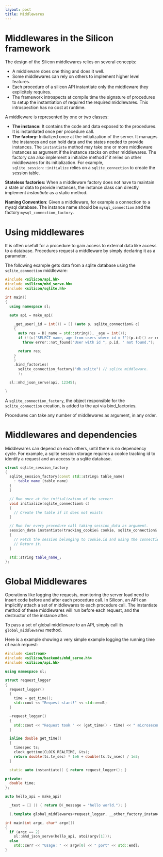 ```yaml
---
layout: post
title: Middlewares
---
```



Middlewares in the Silicon framework
============================================


The design of the Silicon middlewares relies on several concepts:

   - A middleware does one thing and does it well.
   - Some middlewares can rely on others to implement higher level features.
   - Each procedure of a silicon API instantiate only the middleware they explicitely requires.
   - The framework introspects at compile time the signature of
     procedures to setup the instantiation of required the required middlewares.
     This introspection has no cost at runtime.

A middleware is represented by one or two classes:

   - __The instance:__ It contains the code and data exposed to the
     procedures. It is instantiated once per procedure call.
   - __The factory:__ Initialized once at the initialization of the
     server. It manages the instances and can hold data and the states
     needed to provide instances.  The ```instantiate``` method may take
     one or more middleware instances as argument if the instance
     stacks on other middlewares. The factory can also implement a
     initialize method if it relies on other middlewares for its
     initialization. For example, ```sqlite_session::initialize``` 
     relies on a ```sqlite_connection``` to create the session table.

__Stateless factories:__ When a middleware factory does not have to
maintain a state or data to provide instances, the instance class
can directly implement _instantiate_ as a static method.

__Naming Convention:__ Given a middleware, for example a connection to
a mysql database. The instance name should be ```mysql_connection```
and the factory ```mysql_connection_factory```.


Using middlewares
=========================

It is often usefull for a procedure to gain access to external data
like access to a database. Procedures request a middleware by simply
declaring it as a parameter.

The following example gets data from a sqlite database using the
```sqlite_connection``` middleware:

```c++
#include <silicon/api.hh>
#include <silicon/mhd_serve.hh>
#include <silicon/sqlite.hh>

int main()
{
  using namespace sl;

  auto api = make_api(
    
    _get_user(_id = int()) = [] (auto p, sqlite_connection& c)
    {
      auto res = D(_name = std::string(), _age = int());
      if (!(c("SELECT name, age from users where id = ?")(p.id)() >> res))
        throw error::not_found("User with id ", p.id, " not found.");

      return res;
    }
    )
    .bind_factories(
      sqlite_connection_factory("db.sqlite") // sqlite middleware.
      );

  sl::mhd_json_serve(api, 12345);

}
```

A ```sqlite_connection_factory```, the object responsible for the
```sqlite_connection``` creation, is added to the api via
bind_factories.

Procedures can take any number of middlewares as argument, in any order.

Middlewares and dependencies
=========================

Middlewares can depend on each others, until there is no dependency
cycle. For example, a sqlite session storage requires a cookie
tracking id to identify a request and an access to a sqlite database.

```c++
struct sqlite_session_factory
{
  sqlite_session_factory(const std::string& table_name)
    : table_name_(table_name)
  {
  }

  // Run once at the initialization of the server:
  void initialize(sqlite_connection& c)
  {
    // Create the table if it does not exists
  }

  // Run for every procedure call taking session_data as argument.
  session_data instantiate(tracking_cookie& cookie, sqlite_connection& con)
  {
    // Fetch the session belonging to cookie.id and using the connection con.
    // Return it.
  }

  std::string table_name_;
};
```

Global Middlewares
=========================

Operations like logging the requests, monitoring the server load need
to insert code before and after each procedure call. In Silicon, an
API can implicitly attach a set of middlewares to each procedure
call. The instantiate method of these middlewares will run before each
request, and the destructor of the instance after.

To pass a set of global middleware to an API, simply call its
```global_middlewares``` method.

Here is a example showing a very simple example logging the running
time of each request:

```c++
#include <iostream>
#include <silicon/backends/mhd_serve.hh>
#include <silicon/api.hh>

using namespace sl;

struct request_logger
{
  request_logger()
  {
    time = get_time();
    std::cout << "Request start!" << std::endl;
  }

  ~request_logger()
  {
    std::cout << "Request took " << (get_time() - time) << " microseconds." << std::endl;
  }

  inline double get_time()
  {
    timespec ts;
    clock_gettime(CLOCK_REALTIME, &ts);
    return double(ts.tv_sec) * 1e6 + double(ts.tv_nsec) / 1e3;
  }

  static auto instantiate() { return request_logger(); }

private:
  double time;
};

auto hello_api = make_api(

  _test = [] () { return D(_message = "hello world."); }

  ).template global_middlewares<request_logger, __other_factory_instance_types__...>>();

int main(int argc, char* argv[])
{
  if (argc == 2)
    sl::mhd_json_serve(hello_api, atoi(argv[1]));
  else
    std::cerr << "Usage: " << argv[0] << " port" << std::endl;
}
```
